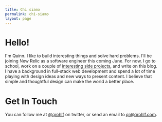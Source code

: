 ```yaml
---
title: Chi siamo
permalink: chi-siamo
layout: page
---
```


# Hello!
I'm Quinn. I like to build interesting things and solve hard problems. I'll be joining New Relic as a software engineer this coming June. For now, I go to school, work on a couple of  [interesting side projects](/projects), and write on this blog. I have a background in full-stack web development and spend a lot of time playing with design ideas and new ways to present content. I believe that simple and thoughtful design can make the world a better place.

# Get In Touch
You can follow me at [@qrohlf](https://twitter.com/qrohlf) on twitter, or send an email to [qr@qrohlf.com](mailto:qr@qrohlf.com).
